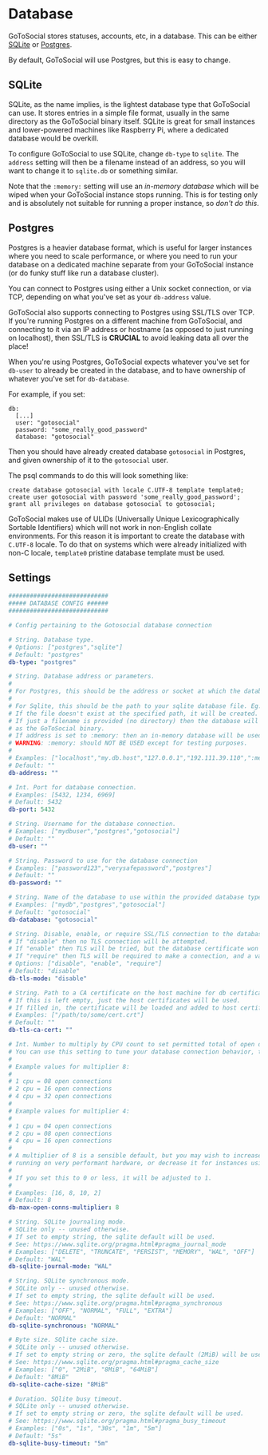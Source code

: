 # Database

GoToSocial stores statuses, accounts, etc, in a database. This can be either [SQLite](https://sqlite.org/index.html) or [Postgres](https://www.postgresql.org/).

By default, GoToSocial will use Postgres, but this is easy to change.

## SQLite

SQLite, as the name implies, is the lightest database type that GoToSocial can use. It stores entries in a simple file format, usually in the same directory as the GoToSocial binary itself. SQLite is great for small instances and lower-powered machines like Raspberry Pi, where a dedicated database would be overkill.

To configure GoToSocial to use SQLite, change `db-type` to `sqlite`. The `address` setting will then be a filename instead of an address, so you will want to change it to `sqlite.db` or something similar.

Note that the `:memory:` setting will use an *in-memory database* which will be wiped when your GoToSocial instance stops running. This is for testing only and is absolutely not suitable for running a proper instance, so *don't do this*.

## Postgres

Postgres is a heavier database format, which is useful for larger instances where you need to scale performance, or where you need to run your database on a dedicated machine separate from your GoToSocial instance (or do funky stuff like run a database cluster).

You can connect to Postgres using either a Unix socket connection, or via TCP, depending on what you've set as your `db-address` value.

GoToSocial also supports connecting to Postgres using SSL/TLS over TCP. If you're running Postgres on a different machine from GoToSocial, and connecting to it via an IP address or hostname (as opposed to just running on localhost), then SSL/TLS is **CRUCIAL** to avoid leaking data all over the place!

When you're using Postgres, GoToSocial expects whatever you've set for `db-user` to already be created in the database, and to have ownership of whatever you've set for `db-database`.

For example, if you set:

```text
db:
  [...]
  user: "gotosocial"
  password: "some_really_good_password"
  database: "gotosocial"  
```

Then you should have already created database `gotosocial` in Postgres, and given ownership of it to the `gotosocial` user.

The psql commands to do this will look something like:

```psql
create database gotosocial with locale C.UTF-8 template template0;
create user gotosocial with password 'some_really_good_password';
grant all privileges on database gotosocial to gotosocial;
```

GoToSocial makes use of ULIDs (Universally Unique Lexicographically Sortable Identifiers) which will not work in non-English collate environments. For this reason it is important to create the database with `C.UTF-8` locale. To do that on systems which were already initialized with non-C locale, `template0` pristine database template must be used.

## Settings

```yaml
############################
##### DATABASE CONFIG ######
############################

# Config pertaining to the Gotosocial database connection

# String. Database type.
# Options: ["postgres","sqlite"]
# Default: "postgres"
db-type: "postgres"

# String. Database address or parameters.
#
# For Postgres, this should be the address or socket at which the database can be reached.
#
# For Sqlite, this should be the path to your sqlite database file. Eg., /opt/gotosocial/sqlite.db.
# If the file doesn't exist at the specified path, it will be created.
# If just a filename is provided (no directory) then the database will be created in the same directory
# as the GoToSocial binary.
# If address is set to :memory: then an in-memory database will be used (no file).
# WARNING: :memory: should NOT BE USED except for testing purposes.
#
# Examples: ["localhost","my.db.host","127.0.0.1","192.111.39.110",":memory:", "sqlite.db"]
# Default: ""
db-address: ""

# Int. Port for database connection.
# Examples: [5432, 1234, 6969]
# Default: 5432
db-port: 5432

# String. Username for the database connection.
# Examples: ["mydbuser","postgres","gotosocial"]
# Default: ""
db-user: ""

# String. Password to use for the database connection
# Examples: ["password123","verysafepassword","postgres"]
# Default: ""
db-password: ""

# String. Name of the database to use within the provided database type.
# Examples: ["mydb","postgres","gotosocial"]
# Default: "gotosocial"
db-database: "gotosocial"

# String. Disable, enable, or require SSL/TLS connection to the database.
# If "disable" then no TLS connection will be attempted.
# If "enable" then TLS will be tried, but the database certificate won't be checked (for self-signed certs).
# If "require" then TLS will be required to make a connection, and a valid certificate must be presented.
# Options: ["disable", "enable", "require"]
# Default: "disable"
db-tls-mode: "disable"

# String. Path to a CA certificate on the host machine for db certificate validation.
# If this is left empty, just the host certificates will be used.
# If filled in, the certificate will be loaded and added to host certificates.
# Examples: ["/path/to/some/cert.crt"]
# Default: ""
db-tls-ca-cert: ""

# Int. Number to multiply by CPU count to set permitted total of open database connections (in-use and idle).
# You can use this setting to tune your database connection behavior, though most admins won't need to touch it.
#
# Example values for multiplier 8:
#
# 1 cpu = 08 open connections
# 2 cpu = 16 open connections
# 4 cpu = 32 open connections
#
# Example values for multiplier 4:
#
# 1 cpu = 04 open connections
# 2 cpu = 08 open connections
# 4 cpu = 16 open connections
#
# A multiplier of 8 is a sensible default, but you may wish to increase this for instances
# running on very performant hardware, or decrease it for instances using v. slow CPUs.
#
# If you set this to 0 or less, it will be adjusted to 1.
#
# Examples: [16, 8, 10, 2]
# Default: 8
db-max-open-conns-multiplier: 8

# String. SQLite journaling mode.
# SQLite only -- unused otherwise.
# If set to empty string, the sqlite default will be used.
# See: https://www.sqlite.org/pragma.html#pragma_journal_mode
# Examples: ["DELETE", "TRUNCATE", "PERSIST", "MEMORY", "WAL", "OFF"]
# Default: "WAL"
db-sqlite-journal-mode: "WAL"

# String. SQLite synchronous mode.
# SQLite only -- unused otherwise.
# If set to empty string, the sqlite default will be used.
# See: https://www.sqlite.org/pragma.html#pragma_synchronous
# Examples: ["OFF", "NORMAL", "FULL", "EXTRA"]
# Default: "NORMAL"
db-sqlite-synchronous: "NORMAL"

# Byte size. SQlite cache size.
# SQLite only -- unused otherwise.
# If set to empty string or zero, the sqlite default (2MiB) will be used.
# See: https://www.sqlite.org/pragma.html#pragma_cache_size
# Examples: ["0", "2MiB", "8MiB", "64MiB"]
# Default: "8MiB"
db-sqlite-cache-size: "8MiB"

# Duration. SQlite busy timeout.
# SQLite only -- unused otherwise.
# If set to empty string or zero, the sqlite default will be used.
# See: https://www.sqlite.org/pragma.html#pragma_busy_timeout
# Examples: ["0s", "1s", "30s", "1m", "5m"]
# Default: "5s"
db-sqlite-busy-timeout: "5m"
```
